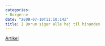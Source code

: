 ```yaml
---
categories:
- Borgerne
date: "2008-07-10T11:10:14Z"
title: I Borum siger alle hej til hinanden
---
```


[Artikel](http://stiften.dk/aarhus/i-borum-siger-alle-146hej146-til-hinanden)